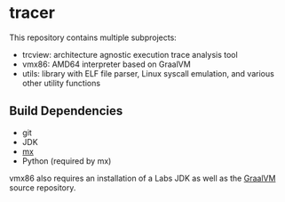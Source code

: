 tracer
======

This repository contains multiple subprojects:

- trcview: architecture agnostic execution trace analysis tool
- vmx86: AMD64 interpreter based on GraalVM
- utils: library with ELF file parser, Linux syscall emulation, and various
  other utility functions


Build Dependencies
------------------

- git
- JDK
- [mx](https://github.com/graalvm/mx)
- Python (required by mx)

vmx86 also requires an installation of a Labs JDK as well as the
[GraalVM](https://github.com/oracle/graal) source repository.
